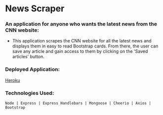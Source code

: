 
# News Scraper

### An application for anyone who wants the latest news from the CNN website:
- This application scrapes the CNN website for all the latest news and displays them in easy to read Bootstrap cards. From there, the user can save any article and gain access to them by clicking on the 'Saved articles' button.  

### Deployed Application:

[Heroku](https://stormy-shore-24123.herokuapp.com/)

### Technologies Used:

    Node | Express | Express Handlebars | Mongoose | Cheerio | Axios | Bootstrap

